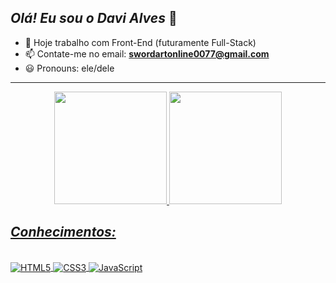 
## *Olá! Eu sou o Davi Alves* 👋

- 💼 Hoje trabalho com Front-End (futuramente Full-Stack)
- 📫 Contate-me no email: **swordartonline0077@gmail.com**
- 😃 Pronouns: ele/dele
---

<div align="center">
  <a href="https://github.com/devdaviii">
  <img height="180em" src="https://github-readme-stats.vercel.app/api?username=devdaviii&show_icons=true&theme=dark&include_all_commits=true&count_private=true"/>
  <img height="180em" src="https://github-readme-stats.vercel.app/api/top-langs/?username=devdaviii&layout=compact&langs_count=7&theme=dark"/>
</div> 


## *Conhecimentos:*

<div style="display: inline_block"><br/>
  <img align="center" alt="HTML5" src="https://img.shields.io/badge/HTML5-E34F26?style=for-the-badge&logo=html5&logoColor=white"/>
  <img align="center" alt="CSS3" src="https://img.shields.io/badge/CSS3-1572B6?style=for-the-badge&logo=css3&logoColor=white"/>
  <img align="center" alt="JavaScript" src="https://img.shields.io/badge/JavaScript-F7DF1E?style=for-the-badge&logo=javascript&logoColor=black"/>
</div>
